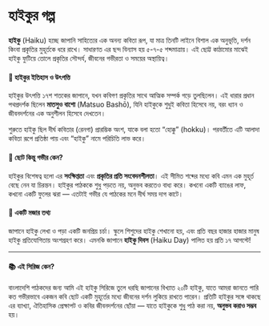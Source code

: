 # হাইকুর গল্প

###

**হাইকু** (Haiku) হচ্ছে জাপানি সাহিত্যের এক অনন্য কবিতা রূপ, যা মাত্র তিনটি লাইনে বিশাল এক অনুভূতি, দর্শন কিংবা প্রকৃতির মুহূর্তকে ধরে রাখে। সাধারণত এর ছন্দ বিন্যাস হয় ৫-৭-৫ শব্দমাত্রায়। এই ছোট্ট কাঠামোর মাঝেই হাইকু ফুটিয়ে তোলে প্রকৃতির সৌন্দর্য, জীবনের গভীরতা ও সময়ের অস্থায়িত্ব।

#### 🏯 হাইকুর ইতিহাস ও উৎপত্তি

হাইকুর উৎপত্তি ১৭শ শতকের জাপানে, যখন কবিগণ প্রকৃতির সাথে আত্মিক সম্পর্ক গড়ে তুলছিলেন। এই ধারার প্রধান পথপ্রদর্শক ছিলেন **মাতসুও বাশো** (Matsuo Bashō), যিনি হাইকুকে শুধুই কবিতা হিসেবে নয়, বরং ধ্যান ও জীবনদর্শনের এক অনুশীলন হিসেবে দেখতেন।

শুরুতে হাইকু ছিল দীর্ঘ কবিতার (রেনগা) প্রারম্ভিক অংশ, যাকে বলা হতো “হোক্কু” (hokku)। পরবর্তীতে এটি আলাদা কবিতা রূপে প্রতিষ্ঠা পায় এবং “হাইকু” নামে পরিচিতি লাভ করে।

#### 🌱 ছোট কিন্তু গভীর কেন?

হাইকুর বিশেষত্ব হলো এর **সংক্ষিপ্ততা** এবং **প্রকৃতির প্রতি সংবেদনশীলতা**। এই সীমিত শব্দের মধ্যে কবি এমন এক মুহূর্ত বেছে নেন যা চিরন্তন। হাইকুর পাঠককে শুধু পড়তে নয়, অনুভব করতেও বাধ্য করে। কখনো একটি ব্যাঙের লাফ, কখনো একটি ফুলের ঝরা — এতটাই গভীর যে পাঠকের মনে দীর্ঘ সময় দাগ কাটে।

#### 🎉 একটি মজার তথ্য

জাপানে হাইকু লেখা ও পড়া একটি জনপ্রিয় চর্চা। স্কুলে শিশুদের হাইকু শেখানো হয়, এবং প্রতি বছর হাজার হাজার মানুষ হাইকু প্রতিযোগিতায় অংশগ্রহণ করে। এমনকি জাপানে **হাইকু দিবস** (Haiku Day) পালিত হয় প্রতি ১৭ আগস্টে!

***

#### 📚 এই সিরিজ কেন?

বাংলাদেশি পাঠকদের জন্য আমি এই হাইকু সিরিজে তুলে ধরছি জাপানের বিখ্যাত ২০টি হাইকু, যাতে আমরা জানতে পারি কত গভীরভাবে একজন কবি ছোট একটি মুহূর্তের মধ্যে জীবনের দর্শন লুকিয়ে রাখতে পারেন। প্রতিটি হাইকুর সঙ্গে থাকছে এর ব্যাখ্যা, ঐতিহাসিক প্রেক্ষাপট ও কবির জীবনদর্শনের ছোঁয়া — যাতে হাইকুকে শুধু পাঠ করা নয়, **অনুভব করাও সম্ভব** হয়।
